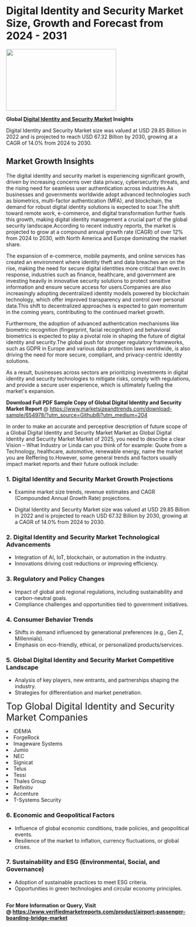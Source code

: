 <H1>Digital Identity and Security Market Size, Growth and Forecast from 2024 - 2031</H1><img class="aligncenter size-medium wp-image-584254" src="https://thirdeyenews.in/wp-content/uploads/2024/09/Global-Market-Research-300x168.jpeg" alt="" width="300" height="168" /><p><strong>Global&nbsp;<a href="https://www.marketsizeandtrends.com/download-sample/654978/?utm_source=Github8j?utm_medium=204">Digital Identity and Security Market</a> Insights</strong></p><p>Digital Identity and Security Market size was valued at USD 29.85 Billion in 2022 and is projected to reach USD 67.32 Billion by 2030, growing at a CAGR of 14.0% from 2024 to 2030.</p><p><h2>Market Growth Insights</h2> <p>The digital identity and security market is experiencing significant growth, driven by increasing concerns over data privacy, cybersecurity threats, and the rising need for seamless user authentication across industries.As businesses and governments worldwide adopt advanced technologies such as biometrics, multi-factor authentication (MFA), and blockchain, the demand for robust digital identity solutions is expected to soar.The shift toward remote work, e-commerce, and digital transformation further fuels this growth, making digital identity management a crucial part of the global security landscape.According to recent industry reports, the market is projected to grow at a compound annual growth rate (CAGR) of over 12% from 2024 to 2030, with North America and Europe dominating the market share.</p> <p>The expansion of e-commerce, mobile payments, and online services has created an environment where identity theft and data breaches are on the rise, making the need for secure digital identities more critical than ever.In response, industries such as finance, healthcare, and government are investing heavily in innovative security solutions to protect sensitive information and ensure secure access for users.Companies are also increasingly adopting decentralized identity models powered by blockchain technology, which offer improved transparency and control over personal data.This shift to decentralized approaches is expected to gain momentum in the coming years, contributing to the continued market growth.</p> <p>Furthermore, the adoption of advanced authentication mechanisms like biometric recognition (fingerprint, facial recognition) and behavioral biometrics is expected to play a pivotal role in shaping the future of digital identity and security.The global push for stronger regulatory frameworks, such as GDPR in Europe and various data protection laws worldwide, is also driving the need for more secure, compliant, and privacy-centric identity solutions.</p> <p>As a result, businesses across sectors are prioritizing investments in digital identity and security technologies to mitigate risks, comply with regulations, and provide a secure user experience, which is ultimately fueling the market's expansion.</p> <p><span class=""><strong>Download Full PDF Sample Copy of Global Digital Identity and Security Market Report</strong> @ <a href="https://www.marketsizeandtrends.com/download-sample/654978/?utm_source=Github8j?utm_medium=204" target="_blank">https://www.marketsizeandtrends.com/download-sample/654978/?utm_source=Github8j?utm_medium=204</a></span></p><p>In order to make an accurate and perceptive description of future scope of a Global&nbsp;Digital Identity and Security Market Market as Global&nbsp;Digital Identity and Security Market Market of 2025, you need to describe a clear Vision &ndash; What Industry or Linda can you think of for example: Quote from a Technology, healthcare, automotive, renewable energy, name the market you are Reffering to.However, some general trends and factors usually impact market reports and their future outlook include:</p><h3>1.&nbsp;<strong>Digital Identity and Security Market Growth Projections</strong></h3><ul><li>Examine market size trends, revenue estimates and CAGR (Compounded Annual Growth Rate) projections.</li><li><p>Digital Identity and Security Market size was valued at USD 29.85 Billion in 2022 and is projected to reach USD 67.32 Billion by 2030, growing at a CAGR of 14.0% from 2024 to 2030.</p></li></ul><h3>2.&nbsp;<strong>Digital Identity and Security Market Technological Advancements</strong></h3><ul><li>Integration of AI, IoT, blockchain, or automation in the industry.</li><li>Innovations driving cost reductions or improving efficiency.</li></ul><h3>3.&nbsp;<strong>Regulatory and Policy Changes</strong></h3><ul><li>Impact of global and regional regulations, including sustainability and carbon-neutral goals.</li><li>Compliance challenges and opportunities tied to government initiatives.</li></ul><h3>4.&nbsp;<strong>Consumer Behavior Trends</strong></h3><ul><li>Shifts in demand influenced by generational preferences (e.g., Gen Z, Millennials).</li><li>Emphasis on eco-friendly, ethical, or personalized products/services.</li></ul><h3>5.&nbsp;<strong>Global Digital Identity and Security Market Competitive Landscape</strong></h3><ul><li>Analysis of key players, new entrants, and partnerships shaping the industry.</li><li>Strategies for differentiation and market penetration.</li></ul><p data-pm-slice="1 1 []"><span style="color: inherit; font-family: inherit; font-size: 25px;">Top Global Digital Identity and Security Market Companies</span></p><div class="" data-test-id=""><p><li>IDEMIA</li><li> ForgeRock</li><li> Imageware Systems</li><li> Jumio</li><li> NEC</li><li> Signicat</li><li> Telus</li><li> Tessi</li><li> Thales Group</li><li> Refinitiv</li><li> Accenture</li><li> T-Systems Security</li></p></div><h3>6.&nbsp;<strong>Economic and Geopolitical Factors</strong></h3><ul><li>Influence of global economic conditions, trade policies, and geopolitical events.</li><li>Resilience of the market to inflation, currency fluctuations, or global crises.</li></ul><h3>7.&nbsp;<strong>Sustainability and ESG (Environmental, Social, and Governance)</strong></h3><ul><li>Adoption of sustainable practices to meet ESG criteria.</li><li>Opportunities in green technologies and circular economy principles.</li></ul><h2><strong style="font-size: 14px;">For More Information or Query, Visit @&nbsp;</strong><a style="background-color: #ffffff; font-size: 14px;" href="https://www.marketsizeandtrends.com/report/digital-identity-and-security-market/" target="_blank">https://www.verifiedmarketreports.com/product/airport-passenger-boarding-bridge-market</a></h2>